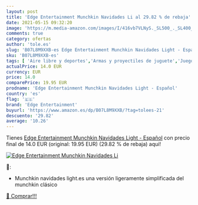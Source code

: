 ```yaml
---
layout: post
title: 'Edge Entertainment Munchkin Navidades Li al 29.82 % de rebaja'
date: 2021-05-15 09:32:20
image: 'https://m.media-amazon.com/images/I/416vb7VLNyS._SL500_._SL400_.jpg'
comments: true
category: ofertas
author: 'tole.es'
slug: 'B07L8M9XXB-es Edge Entertainment Munchkin Navidades Light - Español'
sku: 'B07L8M9XXB-es'
tags: [ 'Aire libre y deportes','Armas y proyectiles de juguete','Juego de mesa','Juegos de tablero','Juegos y accesorios para juegos','Juguetes','Juguetes y juegos','edge entertainment','munchkin', ]
actualPrice: 14.0 EUR
currency: EUR
price: 14.0
comparePrice: 19.95 EUR
prodname: 'Edge Entertainment Munchkin Navidades Light - Español'
country: 'es'
flag: '🇪🇸'
brand: 'Edge Entertainment'
buyurl: 'https://www.amazon.es/dp/B07L8M9XXB/?tag=tolees-21'
descuento: '29.82'
average: '10.26'
---
```


Tienes [Edge Entertainment Munchkin Navidades Light - Español](https://www.amazon.es/dp/B07L8M9XXB/?tag=tolees-21) con precio final de  14.0 EUR (original: 19.95 EUR) (29.82 %  de rebaja) aqui!

[![Edge Entertainment Munchkin Navidades Li](https://m.media-amazon.com/images/I/416vb7VLNyS._SL500_._SL400_.jpg)](https://www.amazon.es/dp/B07L8M9XXB/?tag=tolees-21)

🔎:

- Munchkin navidades light.es una versión ligeramente simplificada del munchkin clásico

[🛒 Comprar!!!](https://www.amazon.es/dp/B07L8M9XXB/?tag=tolees-21)

